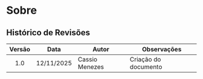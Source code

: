 # Sobre

## Histórico de Revisões

| Versão | Data | Autor | Observações |
|:--:|:--:|--|--|
| 1.0 | 12/11/2025 | Cassio Menezes | Criação do documento |
